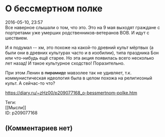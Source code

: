 О бессмертном полке
===================

  
2016-05-10, 23:57  
 Все наверное слышали о том, что это. Это на 9 мая выходят граждане с портретами уже умерших родственников-ветеранов ВОВ. И идут с шествием.   
   
 И я подумал -- хм, это похоже на какой-то древний культ мёртвых (а были они в древних культурах часто и в изобилии), типа праздника Бон или что-нибудь ещё старее. Но эта акция появилась всего несколько лет назад! И такое культурное сходство! Поразительно.   
   
 При этом Ленин в  ~~пирамиде~~  мавзолее так не удивляет, т.к. коммунистическая идеология была в целом похожа на религиозный культ. А сейчас-то что?   
  
<https://diary.ru/~zHz00/p209077168_o-bessmertnom-polke.htm>  
  
Теги:  
[[Мысли]]  
ID: p209077168  


(Комментариев нет)
------------------